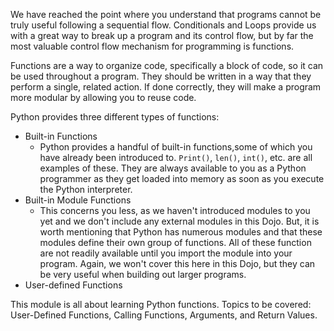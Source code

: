 We have reached the point where you understand that programs cannot be truly useful following a sequential flow. Conditionals and Loops provide us with a great way to break up a program and its control flow, but by far the most valuable control flow mechanism for programming is functions.

Functions are a way to organize code, specifically a block of code, so it can be used throughout a program. They should be written in a way that they perform a single, related action. If done correctly, they will make a program more modular by allowing you to reuse code. 

Python provides three different types of functions:
- Built-in Functions
  - Python provides a handful of built-in functions,some of which you have already been introduced to. `Print()`, `len()`, `int()`, etc. are all examples of these. They are always available to you as a Python programmer as they get loaded into memory as soon as you execute the Python interpreter. 
- Built-in Module Functions
  - This concerns you less, as we haven't introduced modules to you yet and we don't include any external modules in this Dojo. But, it is worth mentioning that Python has numerous modules and that these modules define their own group of functions. All of these function are not readily available until you import the module into your program. Again, we won't cover this here in this Dojo, but they can be very useful when building out larger programs. 
- User-defined Functions

This module is all about learning Python functions. Topics to be covered: User-Defined Functions, Calling Functions, Arguments, and Return Values.
